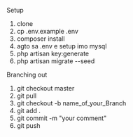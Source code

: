Setup
1. clone
2. cp .env.example .env
3. composer install
4. agto sa .env e setup imo mysql
5. php artisan key:generate
6. php artisan migrate --seed

Branching out
1. git checkout master
2. git pull
3. git checkout -b name_of_your_Branch
4. git add .
5. git commit -m "your comment"
6. git push
